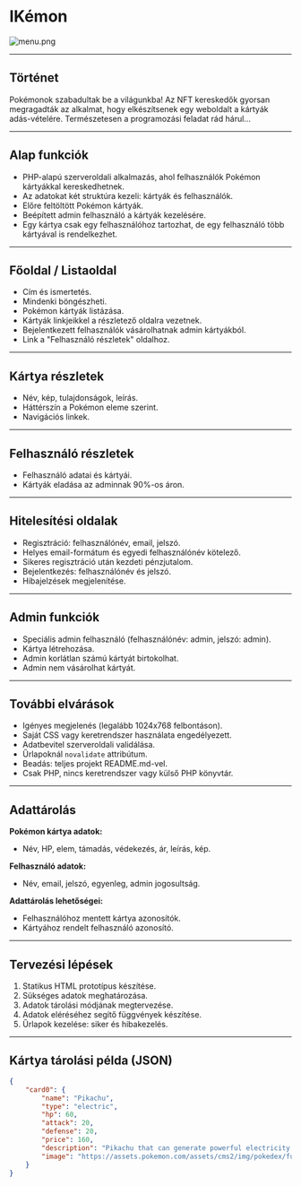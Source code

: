 # IKémon

![menu.png](readme/menu.png)

---

## Történet
Pokémonok szabadultak be a világunkba! Az NFT kereskedők gyorsan megragadták az alkalmat, hogy elkészítsenek egy weboldalt a kártyák adás-vételére. Természetesen a programozási feladat rád hárul...

---

## Alap funkciók
- PHP-alapú szerveroldali alkalmazás, ahol felhasználók Pokémon kártyákkal kereskedhetnek.
- Az adatokat két struktúra kezeli: kártyák és felhasználók.
- Előre feltöltött Pokémon kártyák.
- Beépített admin felhasználó a kártyák kezelésére.
- Egy kártya csak egy felhasználóhoz tartozhat, de egy felhasználó több kártyával is rendelkezhet.

---

## Főoldal / Listaoldal
- Cím és ismertetés.
- Mindenki böngészheti.
- Pokémon kártyák listázása.
- Kártyák linkjeikkel a részletező oldalra vezetnek.
- Bejelentkezett felhasználók vásárolhatnak admin kártyákból.
- Link a "Felhasználó részletek" oldalhoz.

---

## Kártya részletek
- Név, kép, tulajdonságok, leírás.
- Háttérszín a Pokémon eleme szerint.
- Navigációs linkek.

---

## Felhasználó részletek
- Felhasználó adatai és kártyái.
- Kártyák eladása az adminnak 90%-os áron.

---

## Hitelesítési oldalak
- Regisztráció: felhasználónév, email, jelszó.
- Helyes email-formátum és egyedi felhasználónév kötelező.
- Sikeres regisztráció után kezdeti pénzjutalom.
- Bejelentkezés: felhasználónév és jelszó.
- Hibajelzések megjelenítése.

---

## Admin funkciók
- Speciális admin felhasználó (felhasználónév: admin, jelszó: admin).
- Kártya létrehozása.
- Admin korlátlan számú kártyát birtokolhat.
- Admin nem vásárolhat kártyát.

---

## További elvárások
- Igényes megjelenés (legalább 1024x768 felbontáson).
- Saját CSS vagy keretrendszer használata engedélyezett.
- Adatbevitel szerveroldali validálása.
- Űrlapoknál `novalidate` attribútum.
- Beadás: teljes projekt README.md-vel.
- Csak PHP, nincs keretrendszer vagy külső PHP könyvtár.

---

## Adattárolás
**Pokémon kártya adatok:**
- Név, HP, elem, támadás, védekezés, ár, leírás, kép.

**Felhasználó adatok:**
- Név, email, jelszó, egyenleg, admin jogosultság.

**Adattárolás lehetőségei:**
- Felhasználóhoz mentett kártya azonosítók.
- Kártyához rendelt felhasználó azonosító.

---

## Tervezési lépések
1. Statikus HTML prototípus készítése.
2. Sükséges adatok meghatározása.
3. Adatok tárolási módjának megtervezése.
4. Adatok eléréséhez segítő függvények készítése.
5. Űrlapok kezelése: siker és hibakezelés.

---

## Kártya tárolási példa (JSON)
```json
{
    "card0": {
        "name": "Pikachu",
        "type": "electric",
        "hp": 60,
        "attack": 20,
        "defense": 20,
        "price": 160,
        "description": "Pikachu that can generate powerful electricity...",
        "image": "https://assets.pokemon.com/assets/cms2/img/pokedex/full/025.png"
    }
}
```

